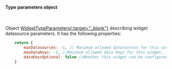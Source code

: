 #### Type parameters object

<div class="divider"></div>
<br/>

Object [WidgetTypeParameters{:target="_blank"}](https://github.com/echoiot/echoiot/blob/2627fe51d491055d4140f16617ed543f7f5bd8f6/ui-ngx/src/app/shared/models/widget.models.ts#L151) describing widget datasource parameters. It has the following properties:

```javascript
    return {
        maxDatasources: -1, // Maximum allowed datasources for this widget, -1 - unlimited
        maxDataKeys: -1, //Maximum allowed data keys for this widget, -1 - unlimited
        dataKeysOptional: false //Whether this widget can be configured with datasources without data keys
    }
```
